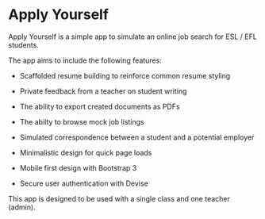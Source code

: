 # Apply Yourself

Apply Yourself is a simple app to simulate an online job search for ESL / EFL students.

The app aims to include the following features:

* Scaffolded resume building to reinforce common resume styling

* Private feedback from a teacher on student writing

* The ability to export created documents as PDFs

* The abilty to browse mock job listings

* Simulated correspondence between a student and a potential employer

* Minimalistic design for quick page loads

* Mobile first design with Bootstrap 3

* Secure user authentication with Devise

This app is designed to be used with a single class and one teacher (admin).

